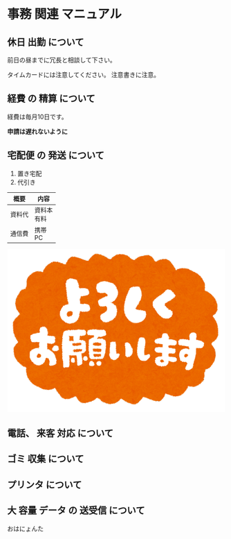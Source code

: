 # 事務 関連 マニュアル 
## 休日 出勤 について 
前日の昼までに冗長と相談して下さい。

タイムカードには注意してください。
注意書きに注意。
## 経費 の 精算 について 
経費は毎月10日です。

**申請は遅れないように**

## 宅配便 の 発送 について 
1. 置き宅配
1. 代引き

|概要|内容
|--|--
|資料代|資料本<br>有料
|通信費|携帯<br>PC

![以上よろしく](img/R.png)




## 電話、 来客 対応 について 
## ゴミ 収集 について
## プリンタ について 
## 大 容量 データ の 送受信 について 

おはにょんた
